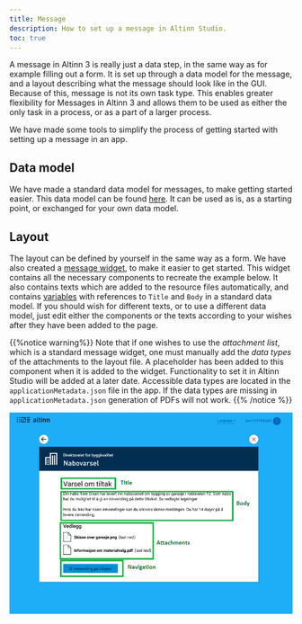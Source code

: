 ```yaml
---
title: Message
description: How to set up a message in Altinn Studio.
toc: true
---
```


A message in Altinn 3 is really just a data step, in the same way as for example filling out a form. It is set up through a data model for the message, and a layout 
describing what the message should look like in the GUI. Because of this, message is not its own task type. This enables greater flexibility for Messages in Altinn 3 and allows them to be used as either the only task in a process, or as a part of a larger process.

We have made some tools to simplify the process of getting started with setting up a message in an app.

## Data model
We have made a standard data model for messages, to make getting started easier. This data model can be found [here](https://altinncdn.no/schemas/xsd/message/message.schema.v1.xsd). It can be used as is, as a starting point, or exchanged for your own data model.

## Layout
The layout can be defined by yourself in the same way as a form. We have also created a [message widget](/en/altinn-studio/v8/reference/ux/components/widgets/), to make it easier to get started. This widget contains all the necessary components to recreate the example below. It also contains texts which are added to the resource files automatically, and contains [variables](/en/altinn-studio/v8/reference/ux/texts#variables-in-texts) with references to `Title` and `Body` in a standard data model. If you should wish for different texts, or to use a different data model, just edit either the components or the texts according to your wishes after they have been added to the page.

{{%notice warning%}}
Note that if one wishes to use the _attachment list_, which is a standard message widget, one must manually add the _data types_ of the attachments to the layout file. A placeholder has been added to this component when it is added to the widget. Functionality to set it in Altinn Studio will be added at a later date. Accessible data types are located in the `applicationMetadata.json` file in the app. If the data types are missing in `applicationMetadata.json` generation of PDFs will not work.
{{% /notice %}}

![Standard message display](message-app.png "Standard message display")
